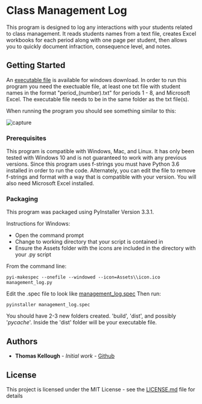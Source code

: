 # Class Management Log

This program is designed to log any interactions with your students related to class management. It reads students names from a text file, creates Excel workbooks for each period along with one page per student, then allows you to quickly document infraction, consequence level, and notes.

## Getting Started

An [executable file](management_log.exe) is available for windows download. In order to run this program you need the exectuable file, at least one txt file with student names in the format "period_(number).txt" for periods 1 - 8, and Microsoft Excel. The executable file needs to be in the same folder as the txt file(s).

When running the program you should see something similar to this:

![capture](https://user-images.githubusercontent.com/41200583/45598202-85c3b600-b99d-11e8-89f1-9d6eedc8363d.JPG)

### Prerequisites

This program is compatible with Windows, Mac, and Linux. It has only been tested with Windows 10 and is not guaranteed to work with any previous versions. Since this program uses f-strings you must have Python 3.6 installed in order to run the code. Alternately, you can edit the file to remove f-strings and format with a way that is compatible with your version. You will also need Microsoft Excel installed.

### Packaging
This program was packaged using PyInstaller Version 3.3.1. 

Instructions for Windows:
- Open the command prompt 
- Change to working directory that your script is contained in
- Ensure the Assets folder with the icons are included in the directory with your .py script

From the command line:
```
pyi-makespec --onefile --windowed --icon=Assets\\icon.ico management_log.py
```

Edit the .spec file to look like [management_log.spec](management_log.spec)
Then run:

```
pyinstaller management_log.spec
```

You should have 2-3 new folders created. 'build', 'dist', and possibly '_pycache_'.
Inside the 'dist' folder will be your executable file.

## Authors

* **Thomas Kellough** - *Initial work* - [Github](https://github.com/thomaskellough)

## License

This project is licensed under the MIT License - see the [LICENSE.md](LICENSE.md) file for details
